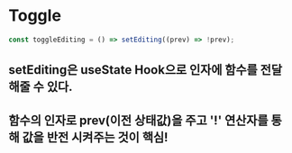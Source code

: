 # Toggle

```javascript
const toggleEditing = () => setEditing((prev) => !prev);
```

## setEditing은 useState Hook으로 인자에 함수를 전달해줄 수 있다.

## 함수의 인자로 prev(이전 상태값)을 주고 '!' 연산자를 통해 값을 반전 시켜주는 것이 핵심!
